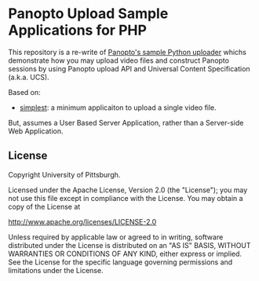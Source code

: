 # Panopto Upload Sample Applications for PHP

This repository is a re-write of [Panopto's sample Python uploader](https://github.com/Panopto/upload-python-sample) whichs demonstrate how you may upload video files and construct Panopto sessions by using Panopto upload API and Universal Content Specification (a.k.a. UCS).

Based on:
- [simplest](simplest): a minimum applicaiton to upload a single video file.

But, assumes a User Based Server Application, rather than a Server-side Web Application.

## License
Copyright University of Pittsburgh.

Licensed under the Apache License, Version 2.0 (the "License");
you may not use this file except in compliance with the License.
You may obtain a copy of the License at

http://www.apache.org/licenses/LICENSE-2.0

Unless required by applicable law or agreed to in writing, software
distributed under the License is distributed on an "AS IS" BASIS,
WITHOUT WARRANTIES OR CONDITIONS OF ANY KIND, either express or implied.
See the License for the specific language governing permissions and
limitations under the License.
